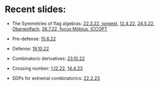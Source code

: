 
# Recent slides:

- The Symmetries of flag algebras: [22.3.22, longest](/FlagSymmetries/March22), [12.4.22](/FlagSymmetries/April22), [24.5.22, Oberwolfach](/FlagSymmetries/May24), [26.7.22, focus Möbius, ICCOPT](/FlagSymmetries/July26)


- Pre-defense: [15.6.22](/PreDefense)

- Defense: [19.10.22](/defense/#/0/1)

- Combinatoric derivatives: [23.10.22](/CombDerivatives)

- Crossing number: [1.12.22](/Crossing), [14.4.23](/CrossingGeorgiaTech)

- SDPs for extremal combinatorics: [22.2.23](/SDPsForExtremalCombinatorics)